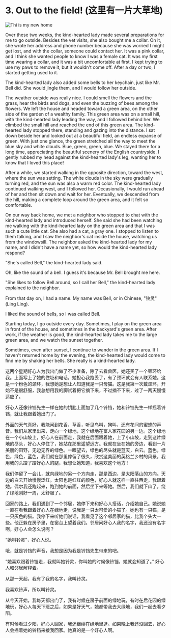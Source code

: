 # 3. Out to the field! (这里有一片大草地)

![Thi is my new home](images/3.jpg)

Over these two weeks, the kind-hearted lady made several preparations for me to go outside. Besides the vet visits, she also bought me a collar. On it, she wrote her address and phone number because she was worried I might get lost, and with the collar, someone could contact her. It was a pink collar, and I think she wanted people to know I was a female cat. It was my first time wearing a collar, and it was a bit uncomfortable at first. I kept trying to use my paws to remove it, but it wouldn't come off. After a day or two, I started getting used to it.

The kind-hearted lady also added some bells to her keychain, just like Mr. Bell did. She would jingle them, and I would follow her outside.

The weather outside was really nice. I could smell the flowers and the grass, hear the birds and dogs, and even the buzzing of bees among the flowers. We left the house and headed toward a green area, on the other side of the garden of a wealthy family. This green area was on a small hill, with the kind-hearted lady leading the way, and I followed behind her. We climbed the small hill and reached the end of this green area. The kind-hearted lady stopped there, standing and gazing into the distance. I sat down beside her and looked out at a beautiful field, an endless expanse of green. With just one glance, the green stretched all the way to meet the blue sky and white clouds. Blue, green, green, blue. We stayed there for a long time, appreciating the beautiful scenery of the English countryside. I gently rubbed my head against the kind-hearted lady's leg, wanting her to know that I loved this place!

After a while, we started walking in the opposite direction, toward the west, where the sun was setting. The white clouds in the sky were gradually turning red, and the sun was also a warm red color. The kind-hearted lady continued walking west, and I followed her. Occasionally, I would run ahead of her and then sit down and wait for her. Eventually, we descended from the hill, making a complete loop around the green area, and it felt so comfortable.

On our way back home, we met a neighbor who stopped to chat with the kind-hearted lady and introduced herself. She said she had been watching me walking with the kind-hearted lady on the green area and that I was such a cute little cat. She also had a cat, a gray one. I stopped to listen to them talking, and I saw the neighbor's cat inside the house, watching us from the windowsill. The neighbor asked the kind-hearted lady for my name, and I didn't have a name yet, so how would the kind-hearted lady respond?

"She's called Bell," the kind-hearted lady said.

Oh, like the sound of a bell. I guess it's because Mr. Bell brought me here.

"She likes to follow Bell around, so I call her Bell," the kind-hearted lady explained to the neighbor.

From that day on, I had a name. My name was Bell, or in Chinese, "铃灵" (Ling Ling).

I liked the sound of bells, so I was called Bell.

Starting today, I go outside every day. Sometimes, I play on the green area in front of the house, and sometimes in the backyard's green area. After work, if the weather is good, the kind-hearted lady takes me to the large green area, and we watch the sunset together.

Sometimes, even after sunset, I continue to wander in the green area. If I haven't returned home by the evening, the kind-hearted lady would come to find me by shaking her bells. She really is a kind-hearted lady.

这两个星期好心人为我出门做了不少准备，除了去看兽医，她还买了一个颈环给我。上面写上了她的住址和电话，她担心我跑丢了，有了颈环就会有人联系她。这是一个粉色的颈环，我想她是想让人知道我是一只母猫。这是我第一次戴颈环，开始不是很舒服，我总想用我的脚试着把它摘下来，不过摘不下来，过了一两天慢慢适应了。

好心人还像铃铛先生一样在她的钥匙上面加了几个铃铛，她和铃铛先生一样摇着铃铛，就让我跟着她出门了。

外面的天气真好，我能闻到花香，草香，听见鸟叫，狗叫，还有花间的蜜蜂的声音。我们从家里出来，走向一个绿地，这个绿地在富人家花园的另一边。这个绿地在一个小山坡上，好心人在前面走，我就在后面跟着她，上了小山坡，走到这片绿地的尽头，好心人停住了，她站在那里遥望远方。我就在坐在她的旁边，看到一片美丽的田野，无边无界的绿色。一眼望去，绿色的尽头就是蓝天，白云。蓝色，绿色，绿色，蓝色，我们就在那里停留了很久，欣赏这美丽的英格兰乡村的风景，我用我的头蹭了蹭好心人的腿，我想让她知道，我喜欢这个地方！

我们停留了一会儿，就向绿地的另一个方向走，那是西边，是太阳落山的方向。天边的白云开始慢慢泛红。太阳也是红红的颜色，好心人就这样一直往西走，我跟着她。偶尔我还跑起来，跑到她的前面，然后坐下来等她。然后，我们就下山了，绕了绿地刚好一周，太舒服了。

回家的路上，我们遇到了一个邻居，她停下来和好心人搭话，介绍她自己。她说她一直在看我跟着好心人在绿地走，说我是一只太可爱的小猫了。她也有一只猫，是一只灰色的猫。我停下来听她们说话，我看见了这个邻居家的猫，比我个头大一些。他正躲在房子里，在窗台上望着我们。邻居问好心人我的名字，我还没有名字啊，好心人会怎么说呢？

“她叫铃灵”，好心人说。

哦，就是铃铛的声音，我想是因为我是铃铛先生带来的吧。

“她喜欢跟着铃铛走，我就叫她铃灵，你叫她的时候像铃铛，她就会知道了。” 好心人和邻居解释着。

从那一天起，我有了我的名字，我叫铃灵。

我喜欢铃声，所以叫铃灵。

从今天开始，我每天都出门了，我有时候在房子前面的绿地玩，有时在后花园的绿地玩，好心人每天下班之后，如果是好天气，她都带我去大绿地，我们一起去看夕阳。

有时候看过夕阳，好心人回家，我还继续在绿地里逛。如果晚上我还没回去，好心人会摇着她的铃铛来接我回家。她真的是一个好心人啊。
